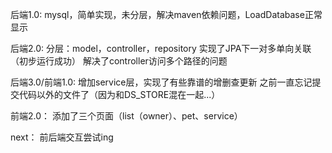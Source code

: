 后端1.0:
mysql，简单实现，未分层，解决maven依赖问题，LoadDatabase正常显示

后端2.0:
分层：model，controller，repository
实现了JPA下一对多单向关联（初步运行成功）
解决了controller访问多个路径的问题

后端3.0/前端1.0:
增加service层，实现了有些靠谱的增删查更新
之前一直忘记提交代码以外的文件了（因为和DS_STORE混在一起...）

前端2.0：
添加了三个页面（list（owner）、pet、service）

next：
前后端交互尝试ing